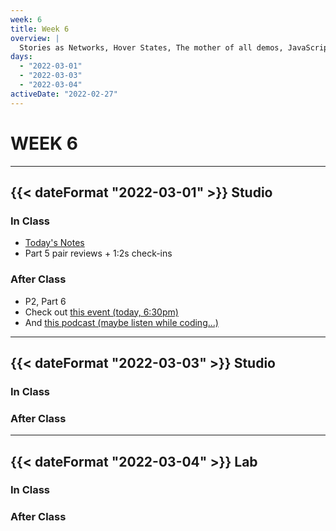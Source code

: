 ```yaml
---
week: 6
title: Week 6
overview: |
  Stories as Networks, Hover States, The mother of all demos, JavaScript, Garden of forking paths
days:
  - "2022-03-01"
  - "2022-03-03"
  - "2022-03-04"
activeDate: "2022-02-27"
---
```

# WEEK 6

---

## {{< dateFormat "2022-03-01" >}} Studio

### In Class

* [Today's Notes](https://docs.google.com/document/d/1uUPjsSlUJ0kuM7WPee5jIm0vkB4Uko6LRffUorGIL5E/preview)
* Part 5 pair reviews + 1:2s check-ins


### After Class
* P2, Part 6 
* Check out [this event (today, 6:30pm)](https://www.eventbrite.com/e/student-design-portfolio-cheat-sheet-tickets-271192462957)
* And [this podcast (maybe listen while coding...)](https://html.energy/podcast.html)

---

## {{< dateFormat "2022-03-03" >}} Studio

### In Class

### After Class

---

## {{< dateFormat "2022-03-04" >}} Lab

### In Class

### After Class
